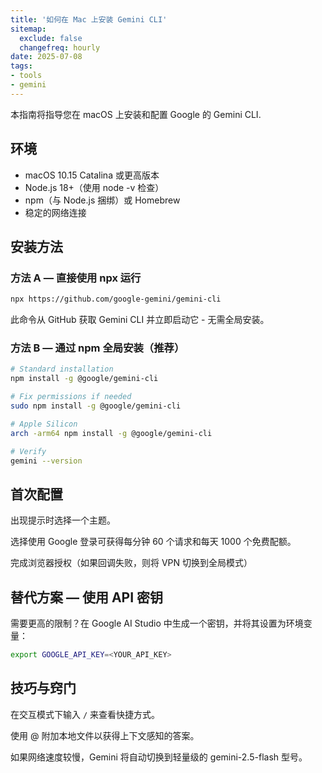 ```yaml
---
title: '如何在 Mac 上安装 Gemini CLI'
sitemap:
  exclude: false
  changefreq: hourly
date: 2025-07-08
tags:
- tools
- gemini
---
```


本指南将指导您在 macOS 上安装和配置 Google 的 Gemini CLI.

## 环境

- macOS 10.15 Catalina 或更高版本
- Node.js 18+（使用 node -v 检查） 
- npm（与 Node.js 捆绑）或 Homebrew
- 稳定的网络连接

## 安装方法

### 方法 A — 直接使用 npx 运行

```sh
npx https://github.com/google-gemini/gemini-cli
```

此命令从 GitHub 获取 Gemini CLI 并立即启动它 - 无需全局安装。

### 方法 B — 通过 npm 全局安装（推荐）

```sh
# Standard installation
npm install -g @google/gemini-cli

# Fix permissions if needed
sudo npm install -g @google/gemini-cli

# Apple Silicon
arch -arm64 npm install -g @google/gemini-cli

# Verify
gemini --version
```

## 首次配置

出现提示时选择一个主题。

选择使用 Google 登录可获得每分钟 60 个请求和每天 1000 个免费配额。

完成浏览器授权（如果回调失败，则将 VPN 切换到全局模式）


## 替代方案 — 使用 API 密钥

需要更高的限制？在 Google AI Studio 中生成一个密钥，并将其设置为环境变量：

```sh
export GOOGLE_API_KEY=<YOUR_API_KEY>
```

## 技巧与窍门

在交互模式下输入 `/` 来查看快捷方式。


使用 @ 附加本地文件以获得上下文感知的答案。

如果网络速度较慢，Gemini 将自动切换到轻量级的 gemini-2.5-flash 型号。


